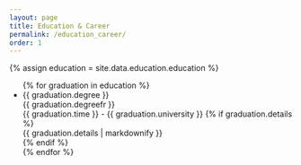 ```yaml
---
layout: page
title: Education & Career
permalink: /education_career/
order: 1
---
```



{% assign education = site.data.education.education %}
<section>
    <ul>
    {% for graduation in education %}
        <li>
            <span class="degree">{{ graduation.degree }}</span><br>
            <span class="degreefr">{{ graduation.degreefr }}</span><br>
            <span class="time">{{ graduation.time }}</span> - <span class="university">{{ graduation.university }}</span>
            {% if graduation.details %}
            <div class="details">
                {{ graduation.details | markdownify }}
            </div>
            {% endif %}
        </li>
    {% endfor %}
    </ul>
</section>
